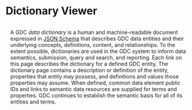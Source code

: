 # Dictionary Viewer

<p id="dictionary-preamble" style="margin: 2rem auto 4rem auto; width: 95%;">
A GDC <i>data dictionary</i> is a human and machine-readable document expressed in <a href="http://json-schema.org/">JSON Schema</a> that describes GDC data entities and their underlying concepts, definitions, content, and relationships. To the extent possible, dictionaries are used in the GDC system to inform data
semantics, submission, query and search, and reporting. Each link on this page describes the dictionary for a defined GDC entity. The dictionary page contains a description or definition of the entity, properties that entity may possess, and definitions and values those
properties may assume. When defined, common data element public IDs and links to semantic data resources are supplied for terms and properties. GDC continues to establish the semantic basis for all of its entities and terms.
</p>
<div id="dictionary-app-container"></div>